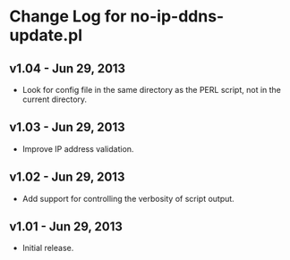 # Change Log for no-ip-ddns-update.pl

## v1.04 - Jun 29, 2013
* Look for config file in the same directory as the PERL script, not in the current directory.

## v1.03 - Jun 29, 2013
* Improve IP address validation.

## v1.02 - Jun 29, 2013
* Add support for controlling the verbosity of script output.

## v1.01 - Jun 29, 2013
* Initial release.

